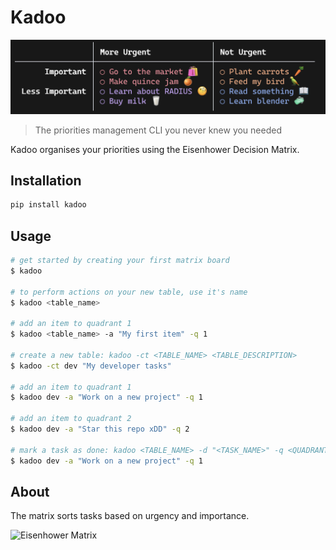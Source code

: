 # Kadoo

![Example](https://github.com/TechWiz-3/kadoo-cli/blob/main/media/example1.png?raw=true)

> The priorities management CLI you never knew you needed

Kadoo organises your priorities using the Eisenhower Decision Matrix.  

## Installation
```sh
pip install kadoo
```

## Usage

```sh
# get started by creating your first matrix board
$ kadoo

# to perform actions on your new table, use it's name
$ kadoo <table_name>

# add an item to quadrant 1
$ kadoo <table_name> -a "My first item" -q 1

# create a new table: kadoo -ct <TABLE_NAME> <TABLE_DESCRIPTION>
$ kadoo -ct dev "My developer tasks"

# add an item to quadrant 1
$ kadoo dev -a "Work on a new project" -q 1

# add an item to quadrant 2
$ kadoo dev -a "Star this repo xDD" -q 2

# mark a task as done: kadoo <TABLE_NAME> -d "<TASK_NAME>" -q <QUADRANT>
$ kadoo dev -a "Work on a new project" -q 1
```

## About 
The matrix sorts tasks based on urgency and importance.  

<img src="https://luxafor.com/wp-content/uploads/2022/06/The-Eisenhower-Decision-Matrix-png-1024x768.png" alt="Eisenhower Matrix" width="400">
